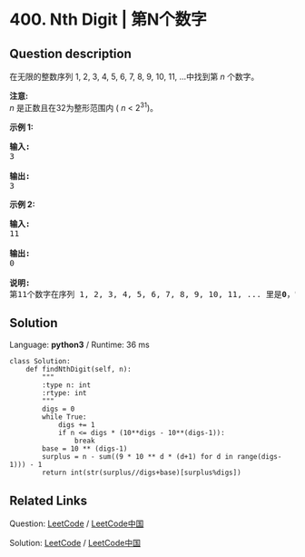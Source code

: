 # 400. Nth Digit | 第N个数字

## Question description

<!--If you want to use the English description, use <p>Find the <i>n</i><sup>th</sup> digit of the infinite integer sequence 1, 2, 3, 4, 5, 6, 7, 8, 9, 10, 11, ... </p>

<p><b>Note:</b><br />
<i>n</i> is positive and will fit within the range of a 32-bit signed integer (<i>n</i> < 2<sup>31</sup>).
</p>

<p><b>Example 1:</b>
<pre>
<b>Input:</b>
3

<b>Output:</b>
3
</pre>
</p>

<p><b>Example 2:</b>
<pre>
<b>Input:</b>
11

<b>Output:</b>
0

<b>Explanation:</b>
The 11th digit of the sequence 1, 2, 3, 4, 5, 6, 7, 8, 9, 10, 11, ... is a 0, which is part of the number 10.
</pre>
</p> instead-->
<p>在无限的整数序列&nbsp;1, 2, 3, 4, 5, 6, 7, 8, 9, 10, 11, ...中找到第&nbsp;<em>n&nbsp;</em>个数字。</p>

<p><strong>注意:</strong><br />
<em>n&nbsp;</em>是正数且在32为整形范围内&nbsp;(&nbsp;<em>n</em> &lt; 2<sup>31</sup>)。</p>

<p><strong>示例 1:</strong></p>

<pre>
<strong>输入:</strong>
3

<strong>输出:</strong>
3
</pre>

<p><strong>示例 2:</strong></p>

<pre>
<strong>输入:</strong>
11

<strong>输出:</strong>
0

<strong>说明:</strong>
第11个数字在序列 1, 2, 3, 4, 5, 6, 7, 8, 9, 10, 11, ... 里是<strong>0</strong>，它是10的一部分。
</pre>




## Solution

Language: **python3**  /  Runtime: 36 ms

```python3
class Solution:
    def findNthDigit(self, n):
        """
        :type n: int
        :rtype: int
        """
        digs = 0
        while True:
            digs += 1
            if n <= digs * (10**digs - 10**(digs-1)):
                break
        base = 10 ** (digs-1)
        surplus = n - sum((9 * 10 ** d * (d+1) for d in range(digs-1))) - 1
        return int(str(surplus//digs+base)[surplus%digs])

```



## Related Links

Question: [LeetCode](https://leetcode.com/problems/nth-digit/description/)  /  [LeetCode中国](https://leetcode-cn.com/problems/nth-digit/description/)

Solution: [LeetCode](https://leetcode.com/articles/nth-digit/)  /  [LeetCode中国](https://leetcode-cn.com/articles/nth-digit/)